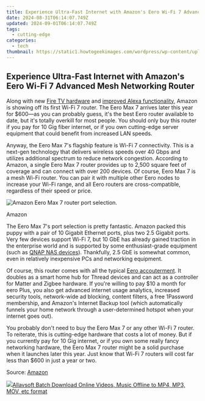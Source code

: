 ```yaml
---
title: Experience Ultra-Fast Internet with Amazon's Eero Wi-Fi 7 Advanced Mesh Networking Router
date: 2024-08-31T06:14:07.749Z
updated: 2024-09-01T06:14:07.749Z
tags:
  - cutting-edge
categories:
  - tech
thumbnail: https://static1.howtogeekimages.com/wordpress/wp-content/uploads/2023/09/34.png
---
```


## Experience Ultra-Fast Internet with Amazon's Eero Wi-Fi 7 Advanced Mesh Networking Router

Along with new [Fire TV hardware](https://iphone-unlock.techidaily.com/disabled-apple-iphone-14-pro-how-to-unlock-a-disabled-apple-iphone-14-pro-drfone-by-drfone-ios/) and [improved Alexa functionality](https://extra-skills.techidaily.com/in-2024-stepwise-guide-to-launching-and-managing-a-live-broadcast/), Amazon is showing off its first Wi-Fi 7 router. The Eero Max 7 arrives later this year for $600—as you can probably guess, it's the best Eero router available to date, but it's totally overkill for most people. You should only buy this router if you pay for 10 Gig fiber internet, or if you own cutting-edge server equipment that could benefit from increased LAN speeds.

 Anyway, the Eero Max 7's flagship feature is Wi-Fi 7 connectivity. This is a next-gen technology that delivers wireless speeds over 40 Gbps and utilizes additional spectrum to reduce network congestion. According to Amazon, a single Eero Max 7 router provides up to 2,500 square feet of coverage and can connect with over 200 devices. Of course, Eero Max 7 is a mesh Wi-Fi router. You can pair it with multiple other Eero nodes to increase your Wi-Fi range, and all Eero routers are cross-compatible, regardless of their speed or price.

![Amazon Eero Max 7 router port selection.](https://static1.howtogeekimages.com/wordpress/wp-content/uploads/2023/09/35.png) 

Amazon

 The Eero Max 7's port selection is pretty fantastic. Amazon packed this puppy with a pair of 10 Gigabit Ethernet ports, plus two 2.5 Gigabit ports. Very few devices support Wi-Fi 7, but 10 GbE has already gained traction in the enterprise world and is supported by some enthusiast-grade equipment (such as [QNAP NAS devices](https://www.qnap.com/solution/10G/en-us/)). Thankfully, 2.5 GbE is somewhat common, even in relatively inexpensive PCs and networking equipment.

 Of course, this router comes with all the typical [Eero accouterment](https://eero.com/eero-plus). It doubles as a smart home hub for Thread devices and can act as a controller for Matter and Zigbee hardware. If you're willing to pay $10 a month for eero Plus, you also get advanced internet usage analytics, increased security tools, network-wide ad blocking, content filters, a free 1Password membership, and Amazon's Internet Backup tool (which automatically funnels your home network through a user-determined hotspot when your internet goes out).

 You probably don't need to buy the Eero Max 7 or any other Wi-Fi 7 router. To reiterate, this is cutting-edge hardware that costs a lot of money. But if you currently pay for 10 Gig internet, or if you own some really fancy networking hardware, the Eero Max 7 router might be a solid purchase when it launches later this year. Just know that Wi-Fi 7 routers will cost far less than $600 in just a year or two.

 Source: [Amazon](https://www.aboutamazon.com/news/devices/amazon-fall-event-2023-announcements)

<ins class="adsbygoogle"
     style="display:block"
     data-ad-format="autorelaxed"
     data-ad-client="ca-pub-7571918770474297"
     data-ad-slot="1223367746"></ins>



<ins class="adsbygoogle"
     style="display:block"
     data-ad-client="ca-pub-7571918770474297"
     data-ad-slot="8358498916"
     data-ad-format="auto"
     data-full-width-responsive="true"></ins>



<!-- affiliate ads begin -->
<a href="https://secure.2checkout.com/order/checkout.php?PRODS=4631056&QTY=1&AFFILIATE=108875&CART=1"><img src="https://secure.avangate.com/images/merchant/997e65474a248252883b485717f7d098/products/buy-windows.png" border="0">Allavsoft Batch Download Online Videos, Music Offline to MP4, MP3, MOV, etc format </a>
<!-- affiliate ads end -->